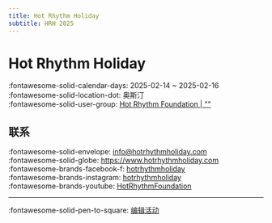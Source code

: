 ```yaml
---
title: Hot Rhythm Holiday
subtitle: HRH 2025
---
```


# Hot Rhythm Holiday 

:fontawesome-solid-calendar-days: 2025-02-14 ~ 2025-02-16  
:fontawesome-solid-location-dot: 奥斯汀  
:fontawesome-solid-user-group: [Hot Rhythm Foundation | ""](https://swing.kids/en_US/hot-rhythm-foundation)  


## 联系

:fontawesome-solid-envelope: <info@hotrhythmholiday.com>  
:fontawesome-solid-globe: <https://www.hotrhythmholiday.com>  
:fontawesome-brands-facebook-f: [hotrhythmholiday](https://www.facebook.com/hotrhythmholiday)  
:fontawesome-brands-instagram: [hotrhythmholiday](http://instagram.com/hotrhythmholiday)  
:fontawesome-brands-youtube: [HotRhythmFoundation](https://youtube.com/HotRhythmFoundation)  

---

:fontawesome-solid-pen-to-square: [编辑活动](https://github.com/swingdance/events/issues/new?assignees=&labels=update+event&projects=&template=03-update_entity.yml&title=Update%20Event%3A%202025%2Fen_US%20%E2%80%A2%20Hot%20Rhythm%20Holiday&region=en_US&year=2025&id=hot-rhythm-holiday-2025&name=Hot%20Rhythm%20Holiday&org_id=hot-rhythm-foundation)
